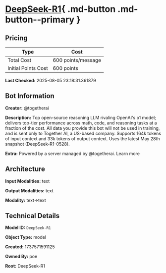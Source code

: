 # [DeepSeek-R1](https://poe.com/DeepSeek-R1){ .md-button .md-button--primary }

## Pricing

| Type | Cost |
|------|------|
| Total Cost | 600 points/message |
| Initial Points Cost | 600 points |

**Last Checked:** 2025-08-05 23:18:31.361879


## Bot Information

**Creator:** @togetherai

**Description:** Top open-source reasoning LLM rivaling OpenAI's o1 model; delivers top-tier performance across math, code, and reasoning tasks at a fraction of the cost. All data you provide this bot will not be used in training, and is sent only to Together AI, a US-based company. Supports 164k tokens of input context and 33k tokens of output context. Uses the latest May 28th snapshot (DeepSeek-R1-0528).

**Extra:** Powered by a server managed by @togetherai. Learn more


## Architecture

**Input Modalities:** text

**Output Modalities:** text

**Modality:** text->text


## Technical Details

**Model ID:** `DeepSeek-R1`

**Object Type:** model

**Created:** 1737571591125

**Owned By:** poe

**Root:** DeepSeek-R1
